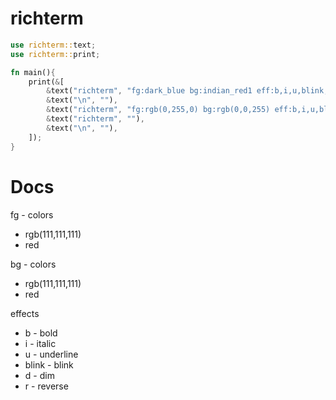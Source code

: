 # richterm


```rust
use richterm::text;
use richterm::print;

fn main(){
	print(&[
		&text("richterm", "fg:dark_blue bg:indian_red1 eff:b,i,u,blink,s"),
		&text("\n", ""),
		&text("richterm", "fg:rgb(0,255,0) bg:rgb(0,0,255) eff:b,i,u,blink,s"),
		&text("richterm", ""),
		&text("\n", ""),
	]);
}

```


# Docs


fg - colors

- rgb(111,111,111)
- red 

bg - colors

- rgb(111,111,111)
- red 


effects

- b - bold
- i - italic
- u - underline
- blink - blink
- d - dim
- r - reverse